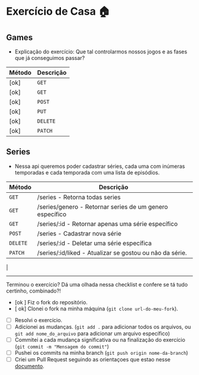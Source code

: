 # Exercício de Casa 🏠 

## Games

- Explicação do exercício: Que tal controlarmos nossos jogos e as fases
que já conseguimos passar?

| Método |  Descrição|
| --------- | ----------- |
[ok] | `GET` | /games - Retorna todos os jogos |
[ok]| `GET` | /games/:id - Retornar apenas um jogo específico |
[ok]| `POST` | /games - Cadastrar novo jogo |
[ok]| `PUT` | /games/:id - Atualizar um jogo específico |
[ok]| `DELETE` | /games/:id - Deletar um jogo específico |
[ok]| `PATCH` | /games/:id/liked - Atualizar se gostou ou não do jogo. |

## Series

- Nessa api queremos poder cadastrar séries, cada uma com inúmeras temporadas e cada
temporada com uma lista de episódios.

| Método |  Descrição|
| --------- | ----------- |
| `GET` | /series - Retorna todas series|
| `GET` | /series/genero - Retornar series de um genero específico|
| `GET` | /series/:id - Retornar apenas uma série específico |
| `POST` | /series - Cadastrar nova série |
| `DELETE` | /series/:id - Deletar uma série específica |
| `PATCH` | /series/:id/liked - Atualizar se gostou ou não da série.
 |

---

Terminou o exercício? Dá uma olhada nessa checklist e confere se tá tudo certinho, combinado?!

- [ok ] Fiz o fork do repositório.
- [ ok] Clonei o fork na minha máquina (`git clone url-do-meu-fork`).
- [ ] Resolvi o exercício.
- [ ] Adicionei as mudanças. (`git add .` para adicionar todos os arquivos, ou `git add nome_do_arquivo` para adicionar um arquivo específico)
- [ ] Commitei a cada mudança significativa ou na finalização do exercício (`git commit -m "Mensagem do commit"`)
- [ ] Pushei os commits na minha branch (`git push origin nome-da-branch`)
- [ ] Criei um Pull Request seguindo as orientaçoes que estao nesse [documento](https://github.com/mflilian/repo-example/blob/main/exercicios/para-casa/instrucoes-pull-request.md).

